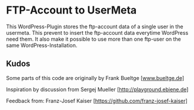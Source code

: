 FTP-Account to UserMeta
=======================

This WordPress-Plugin stores the ftp-account data of a single user in the usermeta. This prevent to insert the ftp-account data everytime WordPress need them.
It also make it possible to use more than one ftp-user on the same WordPress-Installation.

Kudos
-----
Some parts of this code are originally by Frank Bueltge [www.bueltge.de]

Inspiration by discussion from Sergej Mueller [http://playground.ebiene.de]

Feedback from:
Franz-Josef Kaiser [https://github.com/franz-josef-kaiser]